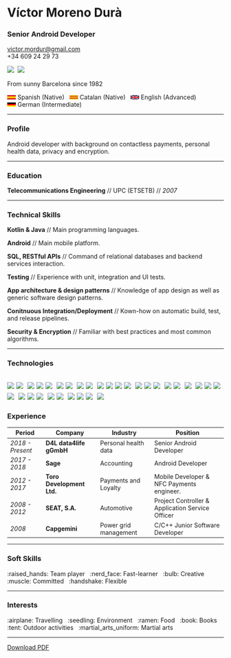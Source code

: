 # Víctor Moreno Durà

### Senior Android Developer

[victor.mordur@gmail.com](victor.mordur@gmail.com)  
 +34 609 24 29 73
 
 ![](https://img.shields.io/badge/LinkedIn-0077B5?style=for-the-badge&logo=linkedin&logoColor=white)&nbsp; ![](https://img.shields.io/badge/GitHub-100000?style=for-the-badge&logo=github&logoColor=white)

From sunny Barcelona since 1982

<!--- PDF_ADD<Speaks Spanish (Native), Catalan (Native), English (Advanced) and German (Intermediate).> -->

<ld><nobr><img src="https://github.com/vmordur/resume/blob/main/images/flag_es.svg" width="20" height="10"> Spanish (Native) &nbsp;</ld></nobr>
<ld><nobr><img src="https://github.com/vmordur/resume/blob/main/images/flag_cat.svg" width="20" height="10"> Catalan (Native) &nbsp;</ld></nobr>
<ld><nobr><img src="https://github.com/vmordur/resume/blob/main/images/flag_uk.svg" width="20" height="10"> English (Advanced) &nbsp;</ld></nobr>
<ld><nobr><img src="https://github.com/vmordur/resume/blob/main/images/flag_de.svg" width="20" height="10"> German (Intermediate) &nbsp;</ld></nobr>

---------

### Profile

Android developer with background on contactless payments, personal health data, privacy and encryption.

---------

### Education

**Telecommunications Engineering** // UPC (ETSETB) // _2007_

---------

### Technical Skills

**Kotlin & Java** // Main programming languages.

**Android** // Main mobile platform.

**SQL, RESTful APIs** // Command of relational databases and backend services interaction.

**Testing** // Experience with unit, integration and UI tests.

**App architecture & design patterns** // Knowledge of app design as well as generic software design patterns.

**Conitnuous Integration/Deployment** // Kown-how on automatic build, test, and release pipelines.

**Security & Encryption** // Familiar with best practices and most common algorithms.

---------

### Technologies

<!--- PDF_ADD<- Android SDK, Android Compose.> -->
<!--- PDF_ADD<- Coroutines, Flows, RxJava.> -->
<!--- PDF_ADD<- Kotlin Multiplatform, Kotlin Native.> -->
<!--- PDF_ADD<- Retrofit, Ktor.> -->
<!--- PDF_ADD<- SQLite, SQLDelight, SQLCipher, Realm.> -->
<!--- PDF_ADD<- JUnit, Roboelectric, Espresso.> -->
<!--- PDF_ADD<- Dagger, Koin.> -->
<!--- PDF_ADD<- Git.> -->
<!--- PDF_ADD<- Maven, Gradle.> -->
<!--- PDF_ADD<- Jenkins, Github Actions.> -->
<!--- PDF_ADD<- Javascript, HTML, CSS.> -->
<!--- PDF_ADD<- OAuth, JWT.> -->
<!--- PDF_ADD<- NFC, SmartCard (S/E), HCE.> -->
<!--- PDF_ADD<- HL7 FHIR.> -->

![](https://img.shields.io/badge/-Android_SDK-brightgreen)&nbsp;![](https://img.shields.io/badge/-Android_Compose-brightgreen)&nbsp;
![](https://img.shields.io/badge/-Coroutines-blue)&nbsp;![](https://img.shields.io/badge/-Flows-blue)&nbsp;![](https://img.shields.io/badge/-RxJava-blue)&nbsp;
![](https://img.shields.io/badge/-Kotlin_Multipltform-blueviolet)&nbsp;![](https://img.shields.io/badge/-Kotlin_Native-blueviolet)&nbsp;
![](https://img.shields.io/badge/-Retrofit-orange)&nbsp;![](https://img.shields.io/badge/-Ktor-orange)&nbsp;
![](https://img.shields.io/badge/-SQLite-red)&nbsp;![](https://img.shields.io/badge/-SQLDelight-red)&nbsp;![](https://img.shields.io/badge/-SQLCipher-red)&nbsp;![](https://img.shields.io/badge/-Realm-red)&nbsp;
![](https://img.shields.io/badge/-JUnit-black)&nbsp;![](https://img.shields.io/badge/-Robolectric-black)&nbsp;![](https://img.shields.io/badge/-Espresso-black)&nbsp;
![](https://img.shields.io/badge/-Dagger-yellowgreen)&nbsp;![](https://img.shields.io/badge/-Koin-yellowgreen)&nbsp;
![](https://img.shields.io/badge/-Git-lightgrey)&nbsp;
![](https://img.shields.io/badge/-Maven-brown)&nbsp;![](https://img.shields.io/badge/-Gradle-brown)&nbsp;![](https://img.shields.io/badge/-Jenkins-turquoise)&nbsp;![](https://img.shields.io/badge/-Github_Actions-turquoise)&nbsp;
![](https://img.shields.io/badge/-Javascript-ff69b4)&nbsp;![](https://img.shields.io/badge/-HTML-ff69b4)&nbsp;![](https://img.shields.io/badge/-CSS-ff69b4)&nbsp;
![](https://img.shields.io/badge/-OAuth-yellow)&nbsp;![](https://img.shields.io/badge/-JWT-yellow)&nbsp;
![](https://img.shields.io/badge/-NFC-9cf)&nbsp;![](https://img.shields.io/badge/-SmartCard_(S/E)_-9cf)&nbsp;![](https://img.shields.io/badge/-HCE-9cf)&nbsp;
![](https://img.shields.io/badge/-HL7_FHIR-green) <!--- PDF_REMOVE -->
---------

### Experience

| Period | Company | Industry | Position |
| --- | --- | --- | --- |
| _2018 - Present_  |  **D4L data4life gGmbH**     |  Personal health data  | Senior Android Developer                         | 
| _2017 - 2018_     |  **Sage**                    |  Accounting            | Android Developer                                |
| _2012 - 2017_     |  **Toro Development Ltd.**   |  Payments and Loyalty  | Mobile Developer & NFC Payments engineer.        |
| _2008 - 2012_     |  **SEAT, S.A.**              |  Automotive            | Project Controller & Application Service Officer |  
| _2008_            |  **Capgemini**               |  Power grid management | C/C++ Junior Software Developer                  |

--------- 
 
### Soft Skills

<!--- PDF_ADD<Team player, fast-learner, creative, committed and flexible.> -->

<td><nobr>:raised_hands: Team player &nbsp;</td></nobr>  <!--- PDF_REMOVE -->
<td><nobr>:nerd_face: Fast-learner &nbsp;</td></nobr>  <!--- PDF_REMOVE -->
<td><nobr>:bulb: Creative &nbsp;</td></nobr>  <!--- PDF_REMOVE -->
<td><nobr>:muscle: Committed &nbsp;</td></nobr>  <!--- PDF_REMOVE -->
<td><nobr>:handshake: Flexible &nbsp;</td></nobr>  <!--- PDF_REMOVE -->

---------

### Interests

<!--- PDF_ADD<Team player, fast-learner, creative, committed and flexible.> -->

<td><nobr>:airplane: Travelling &nbsp;</td></nobr>  <!--- PDF_REMOVE -->
<td><nobr>:seedling: Environment &nbsp;</td></nobr>  <!--- PDF_REMOVE -->
<td><nobr>:ramen: Food &nbsp;</td></nobr>  <!--- PDF_REMOVE -->
<ld><nobr>:book: Books &nbsp;</ld></nobr>  <!--- PDF_REMOVE -->
<ld><nobr>:tent: Outdoor activities &nbsp;</ld></nobr>  <!--- PDF_REMOVE -->
<td><nobr>:martial_arts_uniform: Martial arts &nbsp;</td></nobr>  <!--- PDF_REMOVE -->

------

[Download PDF]()
